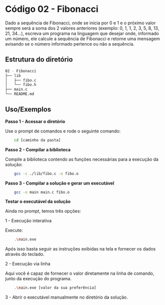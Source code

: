 # Código 02 - Fibonacci

Dado a sequência de Fibonacci, onde se inicia por 0 e 1 e o próximo valor sempre será a soma dos 2 valores anteriores (exemplo: 0, 1, 1, 2, 3, 5, 8, 13, 21, 34...), escreva um programa na linguagem que desejar onde, informado um número, ele calcule a sequência de Fibonacci e retorne uma mensagem avisando se o número informado pertence ou não a sequência.


## Estrutura do diretório


```bash
02 - Fibonacci
├── lib
│   ├── fibo.c
│   └── fibo.h
├── main.c
└── README.md
````

## Uso/Exemplos

**Passo 1 - Acessar o diretório**

Use o prompt de comandos e rode o seguinte comando:

```bash
    cd [caminho da pasta]
````

**Passo 2 - Compilar a biblioteca**

Compile a biblioteca contendo as funções necessárias para a execução da solução:

```bash
    gcc -c ./lib/fibo.c -o fibo.o
````

**Passo 3 - Compilar a solução e gerar um executável**

```bash
    gcc -o main main.c fibo.o
````
**Testar o executável da solução**

Ainda no prompt, temos três opções:

1 - Execução interativa

Execute:

```bash
    .\main.exe
````
Após isso basta seguir as instruções exibidas na tela e fornecer os dados através do teclado.

2 - Execução via linha

Aqui você é capaz de fornecer o valor diretamente na linha de comando, junto da execução do programa.

```bash
    .\main.exe [valor da sua preferência]
````

3 - Abrir o executável manualmente no diretório da solução.
